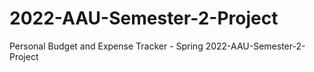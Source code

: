 # 2022-AAU-Semester-2-Project
Personal Budget and Expense Tracker - Spring 2022-AAU-Semester-2-Project
